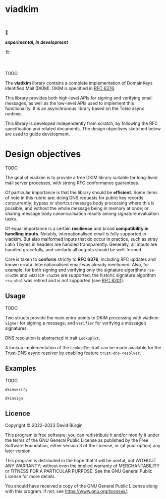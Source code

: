 # viadkim

<br>

🚧

***experimental, in development***

🏗

<br>

TODO

The **viadkim** library contains a complete implementation of DomainKeys
Identified Mail (DKIM). DKIM is specified in [RFC 6376].

This library provides both high-level APIs for signing and verifying email
messages, as well as the low-level APIs used to implement this functionality. It
is an asynchronous library based on the Tokio async runtime.

This library is developed independently from scratch, by following the RFC
specification and related documents. The design objectives sketched below are
used to guide development.

# Design objectives

TODO

The goal of viadkim is to provide a free DKIM library suitable for long-lived
mail server processes, with strong RFC conformance guarantees.

Of particular importance is that the library should be **efficient**. Some items
of note in this rubric are: doing DNS requests for public key records
concurrently; bypass or shortcut message body processing where this is possible,
and without the whole message being in memory at once; or sharing message body
canonicalisation results among signature evaluation tasks.

Of equal importance is a certain **resilience** and broad **compatibility in
handling inputs**. Notably, internationalised email is fully supported in
viadkim. But also malformed inputs that do occur in practice, such as stray
Latin 1 bytes in headers are handled transparently. Generally, all inputs are
handled gracefully, and similarly all outputs should be well-formed.

Care is taken to **conform** strictly to **RFC 6376**, including RFC updates and
known errata. Internationalised email was already mentioned. Also, for example,
for both signing and verifying only the signature algorithms `rsa-sha256` and
`ed25519-sha256` are supported, the historic signature algorithm `rsa-sha1` was
retired and is not supported (see [RFC 8301]).

[RFC 6376]: https://www.rfc-editor.org/rfc/rfc6376
[RFC 8301]: https://www.rfc-editor.org/rfc/rfc8301

## Usage

TODO

Two structs provide the main entry points to DKIM processing with viadkim:
`Signer` for signing a message, and `Verifier` for verifying a message’s
signatures.

DNS resolution is abstracted in trait `LookupTxt`.

A lookup implementation of the `LookupTxt` trait can be made available for the
Trust-DNS async resolver by enabling feature `trust-dns-resolver`.

## Examples

TODO

`dkimverify`

`dkimsign`

## Licence

Copyright © 2022–2023 David Bürgin

This program is free software: you can redistribute it and/or modify it under
the terms of the GNU General Public License as published by the Free Software
Foundation, either version 3 of the License, or (at your option) any later
version.

This program is distributed in the hope that it will be useful, but WITHOUT ANY
WARRANTY; without even the implied warranty of MERCHANTABILITY or FITNESS FOR A
PARTICULAR PURPOSE. See the GNU General Public License for more details.

You should have received a copy of the GNU General Public License along with
this program. If not, see https://www.gnu.org/licenses/.
